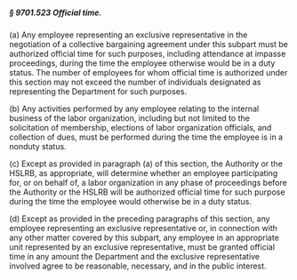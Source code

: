 ##### § 9701.523 Official time. #####

(a) Any employee representing an exclusive representative in the negotiation of a collective bargaining agreement under this subpart must be authorized official time for such purposes, including attendance at impasse proceedings, during the time the employee otherwise would be in a duty status. The number of employees for whom official time is authorized under this section may not exceed the number of individuals designated as representing the Department for such purposes.

(b) Any activities performed by any employee relating to the internal business of the labor organization, including but not limited to the solicitation of membership, elections of labor organization officials, and collection of dues, must be performed during the time the employee is in a nonduty status.

(c) Except as provided in paragraph (a) of this section, the Authority or the HSLRB, as appropriate, will determine whether an employee participating for, or on behalf of, a labor organization in any phase of proceedings before the Authority or the HSLRB will be authorized official time for such purpose during the time the employee would otherwise be in a duty status.

(d) Except as provided in the preceding paragraphs of this section, any employee representing an exclusive representative or, in connection with any other matter covered by this subpart, any employee in an appropriate unit represented by an exclusive representative, must be granted official time in any amount the Department and the exclusive representative involved agree to be reasonable, necessary, and in the public interest.
